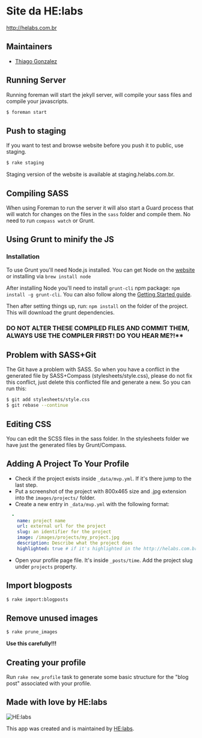 Site da HE:labs
==============

http://helabs.com.br


## Maintainers

- [Thiago Gonzalez](https://github.com/thiagonzalez)


## Running Server

Running foreman will start the jekyll server, will compile your sass files and compile your javascripts.

```sh
$ foreman start
```

## Push to staging

If you want to test and browse website before you push it to public, use staging.

```sh
$ rake staging
```

Staging version of the website is available at staging.helabs.com.br.

## Compiling SASS

When using Foreman to run the server it will also start a Guard process that will watch for changes on the files in the `sass` folder and compile them. No need to run `compass watch` or Grunt.

## Using Grunt to minify the JS

### Installation

To use Grunt you'll need Node.js installed. You can get Node on the [website](http://nodejs.org) or installing via `brew install node`

After installing Node you'll need to install ```grunt-cli``` npm package: ```npm install -g grunt-cli```.
You can also follow along the [Getting Started guide](http://gruntjs.com/getting-started).

Then after setting things up, run: ```npm install``` on the folder of the project. This will download the grunt dependencies.

### DO NOT ALTER THESE COMPILED FILES AND COMMIT THEM, ALWAYS USE THE COMPILER FIRST! DO YOU HEAR ME?!**

## Problem with SASS+Git

The Git have a problem with SASS. So when you have a conflict in the generated file by SASS+Compass (stylesheets/style.css), please do not fix this conflict, just delete this conflicted file and generate a new. So you can run this:

```sh
$ git add stylesheets/style.css
$ git rebase --continue
```

## Editing CSS

You can edit the SCSS files in the sass folder.
In the stylesheets folder we have just the generated files by Grunt/Compass.

## Adding A Project To Your Profile

* Check if the project exists inside ```_data/mvp.yml```. If it's there jump to the last step.
* Put a screenshot of the project with 800x465 size and .jpg extension into the ```images/projects/``` folder.
* Create a new entry in ```_data/mvp.yml``` with the following format:

```yaml
  -
    name: project name
    url: external url for the project
    slug: an identifier for the project
    image: /images/projects/my_project.jpg
    description: Describe what the project does
    highlighted: true # if it's highlighted in the http://helabs.com.br/en/work/ page
```

* Open your profile page file. It's inside ```_posts/time```. Add the project slug under ```projects``` property.

## Import blogposts

```sh
$ rake import:blogposts
```

## Remove unused images

```sh
$ rake prune_images
```

**Use this carefully!!!**

## Creating your profile

Run `rake new_profile` task to generate some basic structure for the "blog post"
associated with your profile.

## Made with love by HE:labs

![HE:labs](http://helabs.com.br/images/logo.png)

This app was created and is maintained by [HE:labs](https://github.com/Helabs).
